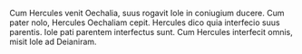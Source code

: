 Cum Hercules venit Oechalia, suus rogavit Iole in coniugium ducere.
Cum pater nolo, Hercules Oechaliam cepit.
Hercules dico quia interfecio suus parentis. 
Iole pati parentem interfectus sunt.
Cum Hercules interfecit omnis, misit Iole ad Deianiram. 
